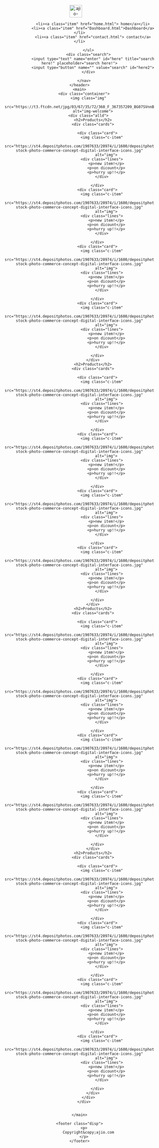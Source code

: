 <!DOCTYPE html>
<html lang="en">

<head>
    <meta charset="UTF-8">
    <meta http-equiv="X-UA-Compatible" content="IE=edge">
    <meta name="viewport" content="width=device-width, initial-scale=1.0">
    <title>Document</title>
    <link rel="stylesheet" href="css/styles.css">
    <link rel="stylesheet" href="css/util.css">
</head>

<body>
    <header>
        <nav class="all">
            <p>
                <a href="http://127.0.0.1:5500/project1/proj.html">
                    <img id="this" src="https://1000logos.net/wp-content/uploads/2020/07/Ajio-Logo.png" height="40px"
                        alt="ajio-img">
                </a>
            </p>
            <ul class="top">

                <li><a class="item" href="home.html"> home</a></li>
                <li><a class="item" href="Dashboard.html">Dashboard</a></li>
                <li><a class="item" href="contact.html"> contact</a></li>

            </ul>
            <div class="search">
                <input type="text" name="enter" id="here" title="search here!" placeholder="search here!">
                <input type="button" name="" value="search" id="here2">
            </div>

        </nav>
    </header>
    <main>
        <div class="container">
            <img class="img"
                src="https://t3.ftcdn.net/jpg/03/67/35/72/360_F_367357209_BG07SVnnB4HSHSaMiHajfZhrZZAE859A.jpg"
                alt="img-welcome">
            <div class="alld">
                <h2>Products</h2>
                <div class="cards">

                    <div class="card">
                        <img class="c-item"
                            src="https://st4.depositphotos.com/1907633/20974/i/1600/depositphotos_209744856-stock-photo-commerce-concept-digital-interface-icons.jpg"
                            alt="img">
                        <div class="lines">
                            <p>new item!</p>
                            <p>on dicount</p>
                            <p>hurry up!!</p>
                        </div>

                    </div>
                    <div class="card">
                        <img class="c-item"
                            src="https://st4.depositphotos.com/1907633/20974/i/1600/depositphotos_209744856-stock-photo-commerce-concept-digital-interface-icons.jpg"
                            alt="img">
                        <div class="lines">
                            <p>new item!</p>
                            <p>on dicount</p>
                            <p>hurry up!!</p>
                        </div>

                    </div>
                    <div class="card">
                        <img class="c-item"
                            src="https://st4.depositphotos.com/1907633/20974/i/1600/depositphotos_209744856-stock-photo-commerce-concept-digital-interface-icons.jpg"
                            alt="img">
                        <div class="lines">
                            <p>new item!</p>
                            <p>on dicount</p>
                            <p>hurry up!!</p>
                        </div>

                    </div>
                    <div class="card">
                        <img class="c-item"
                            src="https://st4.depositphotos.com/1907633/20974/i/1600/depositphotos_209744856-stock-photo-commerce-concept-digital-interface-icons.jpg"
                            alt="img">
                        <div class="lines">
                            <p>new item!</p>
                            <p>on dicount</p>
                            <p>hurry up!!</p>
                        </div>

                    </div>
                </div>
                <h2>Products</h2>
                <div class="cards">

                    <div class="card">
                        <img class="c-item"
                            src="https://st4.depositphotos.com/1907633/20974/i/1600/depositphotos_209744856-stock-photo-commerce-concept-digital-interface-icons.jpg"
                            alt="img">
                        <div class="lines">
                            <p>new item!</p>
                            <p>on dicount</p>
                            <p>hurry up!!</p>
                        </div>

                    </div>
                    <div class="card">
                        <img class="c-item"
                            src="https://st4.depositphotos.com/1907633/20974/i/1600/depositphotos_209744856-stock-photo-commerce-concept-digital-interface-icons.jpg"
                            alt="img">
                        <div class="lines">
                            <p>new item!</p>
                            <p>on dicount</p>
                            <p>hurry up!!</p>
                        </div>

                    </div>
                    <div class="card">
                        <img class="c-item"
                            src="https://st4.depositphotos.com/1907633/20974/i/1600/depositphotos_209744856-stock-photo-commerce-concept-digital-interface-icons.jpg"
                            alt="img">
                        <div class="lines">
                            <p>new item!</p>
                            <p>on dicount</p>
                            <p>hurry up!!</p>
                        </div>

                    </div>
                    <div class="card">
                        <img class="c-item"
                            src="https://st4.depositphotos.com/1907633/20974/i/1600/depositphotos_209744856-stock-photo-commerce-concept-digital-interface-icons.jpg"
                            alt="img">
                        <div class="lines">
                            <p>new item!</p>
                            <p>on dicount</p>
                            <p>hurry up!!</p>
                        </div>

                    </div>
                </div>
                <h2>Products</h2>
                <div class="cards">

                    <div class="card">
                        <img class="c-item"
                            src="https://st4.depositphotos.com/1907633/20974/i/1600/depositphotos_209744856-stock-photo-commerce-concept-digital-interface-icons.jpg"
                            alt="img">
                        <div class="lines">
                            <p>new item!</p>
                            <p>on dicount</p>
                            <p>hurry up!!</p>
                        </div>

                    </div>
                    <div class="card">
                        <img class="c-item"
                            src="https://st4.depositphotos.com/1907633/20974/i/1600/depositphotos_209744856-stock-photo-commerce-concept-digital-interface-icons.jpg"
                            alt="img">
                        <div class="lines">
                            <p>new item!</p>
                            <p>on dicount</p>
                            <p>hurry up!!</p>
                        </div>

                    </div>
                    <div class="card">
                        <img class="c-item"
                            src="https://st4.depositphotos.com/1907633/20974/i/1600/depositphotos_209744856-stock-photo-commerce-concept-digital-interface-icons.jpg"
                            alt="img">
                        <div class="lines">
                            <p>new item!</p>
                            <p>on dicount</p>
                            <p>hurry up!!</p>
                        </div>

                    </div>
                    <div class="card">
                        <img class="c-item"
                            src="https://st4.depositphotos.com/1907633/20974/i/1600/depositphotos_209744856-stock-photo-commerce-concept-digital-interface-icons.jpg"
                            alt="img">
                        <div class="lines">
                            <p>new item!</p>
                            <p>on dicount</p>
                            <p>hurry up!!</p>
                        </div>

                    </div>
                </div>
                <h2>Products</h2>
                <div class="cards">

                    <div class="card">
                        <img class="c-item"
                            src="https://st4.depositphotos.com/1907633/20974/i/1600/depositphotos_209744856-stock-photo-commerce-concept-digital-interface-icons.jpg"
                            alt="img">
                        <div class="lines">
                            <p>new item!</p>
                            <p>on dicount</p>
                            <p>hurry up!!</p>
                        </div>

                    </div>
                    <div class="card">
                        <img class="c-item"
                            src="https://st4.depositphotos.com/1907633/20974/i/1600/depositphotos_209744856-stock-photo-commerce-concept-digital-interface-icons.jpg"
                            alt="img">
                        <div class="lines">
                            <p>new item!</p>
                            <p>on dicount</p>
                            <p>hurry up!!</p>
                        </div>

                    </div>
                    <div class="card">
                        <img class="c-item"
                            src="https://st4.depositphotos.com/1907633/20974/i/1600/depositphotos_209744856-stock-photo-commerce-concept-digital-interface-icons.jpg"
                            alt="img">
                        <div class="lines">
                            <p>new item!</p>
                            <p>on dicount</p>
                            <p>hurry up!!</p>
                        </div>

                    </div>
                    <div class="card">
                        <img class="c-item"
                            src="https://st4.depositphotos.com/1907633/20974/i/1600/depositphotos_209744856-stock-photo-commerce-concept-digital-interface-icons.jpg"
                            alt="img">
                        <div class="lines">
                            <p>new item!</p>
                            <p>on dicount</p>
                            <p>hurry up!!</p>
                        </div>

                    </div>
                </div>
            </div>
        </div>


    </main>

    <footer class="disp">
        <p>
            Copyright&copy;ajio.com
        </p>
    </footer>
</body>

</html>
